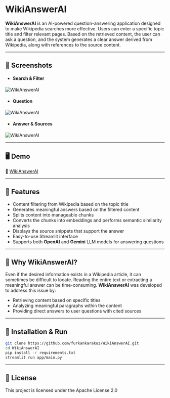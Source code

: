 # WikiAnswerAI

**WikiAnswerAI** is an AI-powered question-answering application designed to make Wikipedia searches more effective.
Users can enter a specific topic title and filter relevant pages. Based on the retrieved content, the user can ask a question, and the system generates a clear answer derived from Wikipedia, along with references to the source content.

---
## 📸 Screenshots

* #### Search & Filter
![WikiAnswerAI](https://github.com/user-attachments/assets/46b2fcd8-ef14-411a-90a1-752694bc83ee)

* #### Question
![WikiAnswerAI](https://github.com/user-attachments/assets/969bffb5-0307-4427-9a35-6a4d96c08a58)

* #### Answer & Sources
![WikiAnswerAI](https://github.com/user-attachments/assets/d5a575f4-d760-414f-9f96-a2e9f53bd0d5)

---

## 🖥️ Demo

🔗 [WikiAnswerAI](https://wikianswerai.streamlit.app)

---

## 🚀 Features

* Content filtering from Wikipedia based on the topic title
* Generates meaningful answers based on the filtered content
* Splits content into manageable chunks
* Converts the chunks into embeddings and performs semantic similarity analysis
* Displays the source snippets that support the answer
* Easy-to-use Streamlit interface
* Supports both **OpenAI** and **Gemini** LLM models for answering questions

---

## 🌟 Why WikiAnswerAI?

Even if the desired information exists in a Wikipedia article, it can sometimes be difficult to locate. Reading the entire text or extracting a meaningful answer can be time-consuming.
**WikiAnswerAI** was developed to address this issue by:

* Retrieving content based on specific titles
* Analyzing meaningful paragraphs within the content
* Providing direct answers to user questions with cited sources

---

## 🔧 Installation & Run

```bash
git clone https://github.com/furkankarakuz/WikiAnswerAI.git
cd WikiAnswerAI
pip install -r requirements.txt
streamlit run app/main.py
```

---

## 📄 License

This project is licensed under the Apache License 2.0
